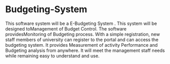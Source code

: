 # Budgeting-System
This software system will be a E-Budgeting System . This system will be designed toManagement of Budget Control. The software providesMonitoring of Budgeting process. With a simple registration, new staff members of university can register to the portal and can access the budgeting system. It provides Measurement of activity Performance and Budgeting analysis from anywhere. It will meet the management staff  needs while remaining easy to understand and use.

